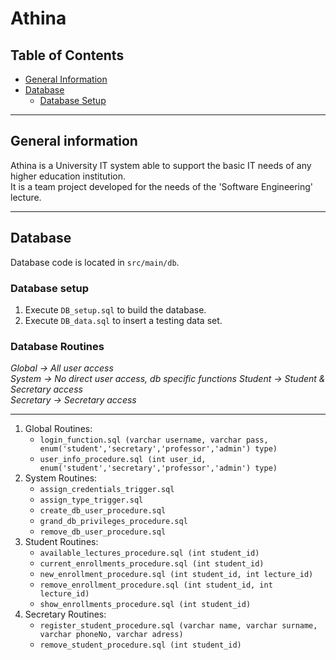 # Athina

## Table of Contents
- [General Information](#general-information)  
- [Database](#database)  
    - [Database Setup](#database-setup)  

---

## General information
Athina is a University IT system able to support the basic IT needs of any higher education institution.   
It is a team project developed for the needs of the 'Software Engineering' lecture.

---

## Database
Database code is located in `src/main/db`.

### Database setup
1. Execute `DB_setup.sql` to build the database.
2. Execute `DB_data.sql` to insert a testing data set.

### Database Routines
*Global -> All user access*   
*System -> No direct user access, db specific functions*
*Student -> Student & Secretary access*  
*Secretary -> Secretary access*  

---

1. Global Routines:  
    * `login_function.sql (varchar username, varchar pass, enum('student','secretary','professor','admin') type)`
    * `user_info_procedure.sql (int user_id, enum('student','secretary','professor','admin') type)`
2. System Routines:  
    * `assign_credentials_trigger.sql`
    * `assign_type_trigger.sql`
    * `create_db_user_procedure.sql`
    * `grand_db_privileges_procedure.sql`
    * `remove_db_user_procedure.sql`
3. Student Routines:  
    * `available_lectures_procedure.sql (int student_id)`
    * `current_enrollments_procedure.sql (int student_id)`
    * `new_enrollment_procedure.sql (int student_id, int lecture_id)`
    * `remove_enrollment_procedure.sql (int student_id, int lecture_id)`
    * `show_enrollments_procedure.sql (int student_id)`
4. Secretary Routines:  
    * `register_student_procedure.sql (varchar name, varchar surname, varchar phoneNo, varchar adress)`
    * `remove_student_procedure.sql (int student_id)`
    
